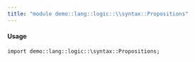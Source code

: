 ```yaml
---
title: "module demo::lang::logic::\\syntax::Propositions"
---
```


#### Usage

`import demo::lang::logic::\syntax::Propositions;`



